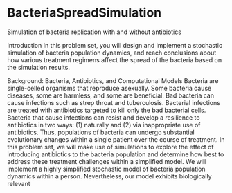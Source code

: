 # BacteriaSpreadSimulation

Simulation of bacteria replication with and without antibiotics

Introduction In this problem set, you will design and implement a stochastic simulation of bacteria population dynamics, 
and reach conclusions about how various treatment regimens affect the spread of the bacteria based on the simulation results.

Background: Bacteria, Antibiotics, and Computational Models Bacteria are single-celled organisms that reproduce asexually.
Some bacteria cause diseases, some are harmless, and some are beneficial. Bad bacteria can cause infections such as strep throat
and tuberculosis. Bacterial infections are treated with antibiotics targeted to kill only the bad bacterial cells. Bacteria that 
cause infections can resist and develop a resilience to antibiotics in two ways: (1) naturally and (2) via inappropriate use of antibiotics. 
Thus, populations of bacteria can undergo substantial evolutionary changes within a single patient over the course of treatment. 
In this problem set, we will make use of simulations to explore the effect of introducing antibiotics to the bacteria population
and determine how best to address these treatment challenges within a simplified model. We will implement a highly simplified 
stochastic model of bacteria population dynamics within a person. Nevertheless, our model exhibits biologically relevant
